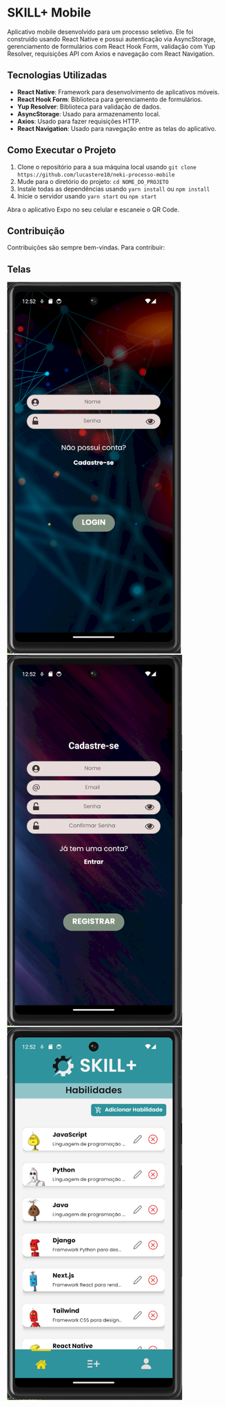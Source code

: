 # SKILL+ Mobile

Aplicativo mobile desenvolvido para um processo seletivo. Ele foi construído usando React Native e possui autenticação via AsyncStorage, gerenciamento de formulários com React Hook Form, validação com Yup Resolver, requisições API com Axios e navegação com React Navigation.

## Tecnologias Utilizadas

- **React Native**: Framework para desenvolvimento de aplicativos móveis.
- **React Hook Form**: Biblioteca para gerenciamento de formulários.
- **Yup Resolver**: Biblioteca para validação de dados.
- **AsyncStorage**: Usado para armazenamento local.
- **Axios**: Usado para fazer requisições HTTP.
- **React Navigation**: Usado para navegação entre as telas do aplicativo.

## Como Executar o Projeto

1. Clone o repositório para a sua máquina local usando `git clone https://github.com/lucastere10/neki-processo-mobile`
2. Mude para o diretório do projeto: `cd NOME_DO_PROJETO`
3. Instale todas as dependências usando `yarn install` ou `npm install`
4. Inicie o servidor usando `yarn start` ou `npm start`

Abra o aplicativo Expo no seu celular e escaneie o QR Code.

## Contribuição

Contribuições são sempre bem-vindas. Para contribuir:

## Telas

<img src="./assets/TelaLogin.png">
<img src="./assets/TelaCadastro.png">
<img src="./assets/TelaSkills.png">
